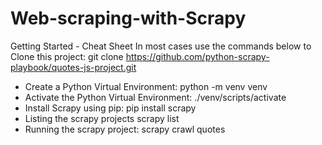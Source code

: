 # Web-scraping-with-Scrapy

Getting Started - Cheat Sheet
In most cases use the commands below to
Clone this project: git clone https://github.com/python-scrapy-playbook/quotes-js-project.git
- Create a Python Virtual Environment: python -m venv venv
- Activate the Python Virtual Environment: ./venv/scripts/activate
- Install Scrapy using pip: pip install scrapy
- Listing the scrapy projects scrapy list
- Running the scrapy project: scrapy crawl quotes
